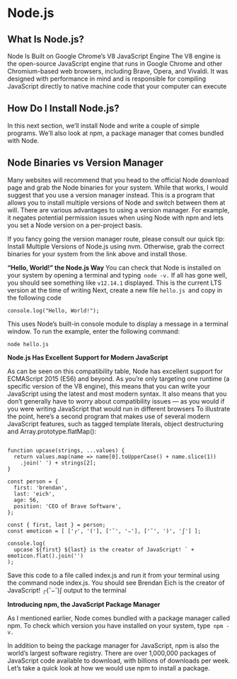 # Node.js

## What Is Node.js?

Node Is Built on Google Chrome’s V8 JavaScript Engine
The V8 engine is the open-source JavaScript engine that runs in Google Chrome and other Chromium-based web browsers, including Brave, Opera, and Vivaldi. It was designed with performance in mind and is responsible for compiling JavaScript directly to native machine code that your computer can execute

## How Do I Install Node.js?

In this next section, we’ll install Node and write a couple of simple programs. We’ll also look at npm, a package manager that comes bundled with Node.

## Node Binaries vs Version Manager

Many websites will recommend that you head to the official Node download page and grab the Node binaries for your system. While that works, I would suggest that you use a version manager instead. This is a program that allows you to install multiple versions of Node and switch between them at will. There are various advantages to using a version manager. For example, it negates potential permission issues when using Node with npm and lets you set a Node version on a per-project basis.

If you fancy going the version manager route, please consult our quick tip: Install Multiple Versions of Node.js using nvm. Otherwise, grab the correct binaries for your system from the link above and install those.

**“Hello, World!” the Node.js Way**
You can check that Node is installed on your system by opening a terminal and typing` node -v.` If all has gone well, you should see something like `v12.14.1` displayed. This is the current LTS version at the time of writing
Next, create a new file `hello.js `and copy in the following code

`console.log("Hello, World!");`

This uses Node’s built-in console module to display a message in a terminal window. To run the example, enter the following command:

`node hello.js`

**Node.js Has Excellent Support for Modern JavaScript**

As can be seen on this compatibility table, Node has excellent support for ECMAScript 2015 (ES6) and beyond. As you’re only targeting one runtime (a specific version of the V8 engine), this means that you can write your JavaScript using the latest and most modern syntax. It also means that you don’t generally have to worry about compatibility issues — as you would if you were writing JavaScript that would run in different browsers
To illustrate the point, here’s a second program that makes use of several modern JavaScript features, such as tagged template literals, object destructuring and Array.prototype.flatMap():

```

function upcase(strings, ...values) {
  return values.map(name => name[0].toUpperCase() + name.slice(1))
    .join(' ') + strings[2];
}

const person = {
  first: 'brendan',
  last: 'eich',
  age: 56,
  position: 'CEO of Brave Software',
};

const { first, last } = person;
const emoticon = [ ['┌', '('], ['˘', '⌣'], ['˘', ')', 'ʃ'] ];

console.log(
  upcase`${first} ${last} is the creator of JavaScript! ` + emoticon.flat().join('')
); 

```

Save this code to a file called index.js and run it from your terminal using the command node index.js. You should see Brendan Eich is the creator of JavaScript! ┌(˘⌣˘)ʃ output to the terminal

**Introducing npm, the JavaScript Package Manager**

As I mentioned earlier, Node comes bundled with a package manager called npm. To check which version you have installed on your system, type` npm -v.`

In addition to being the package manager for JavaScript, npm is also the world’s largest software registry. There are over 1,000,000 packages of JavaScript code available to download, with billions of downloads per week. Let’s take a quick look at how we would use npm to install a package.